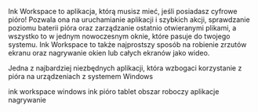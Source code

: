 [//]: # (Description)

Ink Workspace to aplikacja, którą musisz mieć, jeśli posiadasz cyfrowe pióro! Pozwala ona na uruchamianie aplikacji i szybkich akcji, sprawdzanie poziomu baterii pióra oraz zarządzanie ostatnio otwieranymi plikami, a wszystko to w jednym nowoczesnym oknie, które pasuje do twojego systemu. Ink Workspace to także najprostszy sposób na robienie zrzutów ekranu oraz nagrywanie okien lub całych ekranów jako wideo.


[//]: # (Short description)

Jedna z najbardziej niezbędnych aplikacji, która wzbogaci korzystanie z pióra na urządzeniach z systemem Windows


[//]: # (Keywords)

ink workspace
windows ink
pióro
tablet
obszar roboczy
aplikacje
nagrywanie